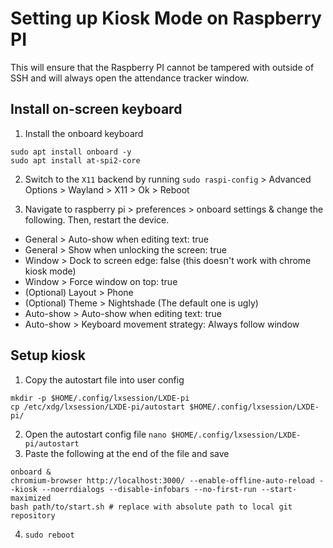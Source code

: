 # Setting up Kiosk Mode on Raspberry PI

This will ensure that the Raspberry PI cannot be tampered with outside of SSH and will always open the attendance tracker window.

## Install on-screen keyboard

1. Install the onboard keyboard

```
sudo apt install onboard -y
sudo apt install at-spi2-core
```

2. Switch to the `X11` backend by running `sudo raspi-config` > Advanced Options > Wayland > X11 > Ok > Reboot

3. Navigate to raspberry pi > preferences > onboard settings & change the following. Then, restart the device.

-   General > Auto-show when editing text: true
-   General > Show when unlocking the screen: true
-   Window > Dock to screen edge: false (this doesn't work with chrome kiosk mode)
-   Window > Force window on top: true
-   (Optional) Layout > Phone
-   (Optional) Theme > Nightshade (The default one is ugly)
-   Auto-show > Auto-show when editing text: true
-   Auto-show > Keyboard movement strategy: Always follow window

## Setup kiosk

1. Copy the autostart file into user config

```shell
mkdir -p $HOME/.config/lxsession/LXDE-pi
cp /etc/xdg/lxsession/LXDE-pi/autostart $HOME/.config/lxsession/LXDE-pi/
```

2. Open the autostart config file `nano $HOME/.config/lxsession/LXDE-pi/autostart`
3. Paste the following at the end of the file and save

```shell
onboard &
chromium-browser http://localhost:3000/ --enable-offline-auto-reload --kiosk --noerrdialogs --disable-infobars --no-first-run --start-maximized
bash path/to/start.sh # replace with absolute path to local git repository
```

4. `sudo reboot`
